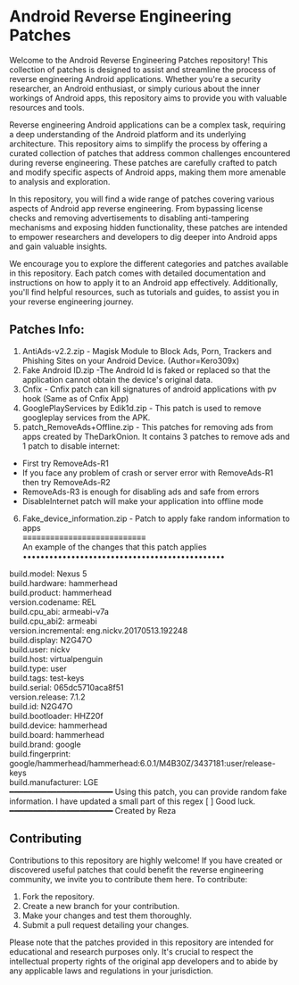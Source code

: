 # Android Reverse Engineering Patches

Welcome to the Android Reverse Engineering Patches repository! This collection of patches is designed to assist and streamline the process of reverse engineering Android applications. Whether you're a security researcher, an Android enthusiast, or simply curious about the inner workings of Android apps, this repository aims to provide you with valuable resources and tools.

Reverse engineering Android applications can be a complex task, requiring a deep understanding of the Android platform and its underlying architecture. This repository aims to simplify the process by offering a curated collection of patches that address common challenges encountered during reverse engineering. These patches are carefully crafted to patch and modify specific aspects of Android apps, making them more amenable to analysis and exploration.

In this repository, you will find a wide range of patches covering various aspects of Android app reverse engineering. From bypassing license checks and removing advertisements to disabling anti-tampering mechanisms and exposing hidden functionality, these patches are intended to empower researchers and developers to dig deeper into Android apps and gain valuable insights.

We encourage you to explore the different categories and patches available in this repository. Each patch comes with detailed documentation and instructions on how to apply it to an Android app effectively. Additionally, you'll find helpful resources, such as tutorials and guides, to assist you in your reverse engineering journey.
## Patches Info:
1. AntiAds-v2.2.zip - Magisk Module to Block Ads, Porn, Trackers and Phishing Sites on your Android Device. (Author=Kero309x)
2. Fake Android ID.zip -The Android Id is faked or replaced so that the application cannot obtain the device's original data.
3. Cnfix - Cnfix patch can kill signatures of android applications with pv hook (Same as of Cnfix App)
4. GooglePlayServices by Edik1d.zip - This patch is used to remove googleplay services from the APK.
5. patch_RemoveAds+Offline.zip - This patches for removing ads from apps created by TheDarkOnion.
It contains 3 patches to remove ads and 1 patch to disable internet:
* First try RemoveAds-R1
* If you face any problem of crash or server error with RemoveAds-R1 then try RemoveAds-R2
* RemoveAds-R3 is enough for disabling ads and safe from errors
* DisableInternet patch will make your application into offline mode
6. Fake_device_information.zip - Patch to apply fake random information to apps <br>
≡≡≡≡≡≡≡≡≡≡≡≡≡≡≡≡≡≡≡≡≡≡≡≡≡≡≡ <br>
An example of the changes that this patch applies <br>
•••••••••••••••••••••••••••••••••••••••••••••• <br>

build.model: Nexus 5 <br>
build.hardware: hammerhead <br>
build.product: hammerhead <br>
version.codename: REL <br>
build.cpu_abi: armeabi-v7a <br>
build.cpu_abi2: armeabi <br>
version.incremental: eng.nickv.20170513.192248 <br>
build.display: N2G47O <br>
build.user: nickv <br>
build.host: virtualpenguin <br>
build.type: user <br>
build.tags: test-keys <br>
build.serial: 065dc5710aca8f51 <br>
version.release: 7.1.2 <br>
build.id: N2G47O <br>
build.bootloader: HHZ20f <br>
build.device: hammerhead <br>
build.board: hammerhead <br>
build.brand: google <br>
build.fingerprint: google/hammerhead/hammerhead:6.0.1/M4B30Z/3437181:user/release-keys <br>
build.manufacturer: LGE <br>
━━━━━━━━━━━━━━━━━━━━━━
Using this patch, you can provide random fake information.
I have updated a small part of this regex [ ]
Good luck.
━━━━━━━━━━━━━━━━━━━━━━
Created by Reza


## Contributing

Contributions to this repository are highly welcome! If you have created or discovered useful patches that could benefit the reverse engineering community, we invite you to contribute them here. To contribute:

1. Fork the repository.
2. Create a new branch for your contribution.
3. Make your changes and test them thoroughly.
4. Submit a pull request detailing your changes.


Please note that the patches provided in this repository are intended for educational and research purposes only. It's crucial to respect the intellectual property rights of the original app developers and to abide by any applicable laws and regulations in your jurisdiction.



